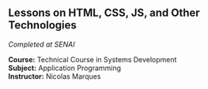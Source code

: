 ## Lessons on HTML, CSS, JS, and Other Technologies  
*Completed at SENAI*

**Course:** Technical Course in Systems Development  
**Subject:** Application Programming  
**Instructor:** Nicolas Marques
